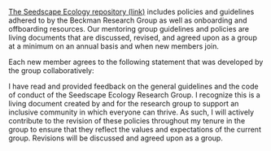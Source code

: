 [The Seedscape Ecology repository (link)](https://github.com/SeedscapeEcology) includes policies and guidelines adhered to by the Beckman Research Group as well as onboarding and offboarding resources. Our mentoring group guidelines and policies are living documents that are discussed, revised, and agreed upon as a group at a minimum on an annual basis and when new members join.

Each new member agrees to the following statement that was developed by the group collaboratively: 

I have read and provided feedback on the general guidelines and the code of conduct of the Seedscape Ecology Research Group. I recognize this is a living document created by and for the research group to support an inclusive community in which everyone can thrive. As such, I will actively contribute to the revision of these policies throughout my tenure in the group to ensure that they reflect the values and expectations of the current group. Revisions will be discussed and agreed upon as a group.
